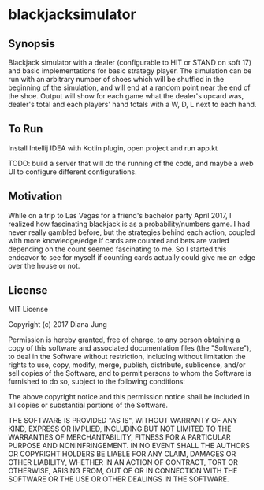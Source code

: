 # blackjacksimulator

## Synopsis

Blackjack simulator with a dealer (configurable to HIT or STAND on soft 17) and basic implementations for basic strategy player.  The simulation can be run with an arbitrary number of shoes which will be shuffled in the beginning of the simulation, and will end at a random point near the end of the shoe.
Output will show for each game what the dealer's upcard was, dealer's total and each players' hand totals with a W, D, L next to each hand.

## To Run

Install Intellij IDEA with Kotlin plugin, open project and run app.kt

TODO: build a server that will do the running of the code, and maybe a web UI to configure different configurations.

## Motivation

While on a trip to Las Vegas for a friend's bachelor party April 2017, I realized how fascinating blackjack is as a probability/numbers game.
I had never really gambled before, but the strategies behind each action, coupled with more knowledge/edge if cards are counted and bets are varied depending on the count seemed fascinating to me.
So I started this endeavor to see for myself if counting cards actually could give me an edge over the house or not.


## License

MIT License

Copyright (c) 2017 Diana Jung

Permission is hereby granted, free of charge, to any person obtaining a copy
of this software and associated documentation files (the "Software"), to deal
in the Software without restriction, including without limitation the rights
to use, copy, modify, merge, publish, distribute, sublicense, and/or sell
copies of the Software, and to permit persons to whom the Software is
furnished to do so, subject to the following conditions:

The above copyright notice and this permission notice shall be included in all
copies or substantial portions of the Software.

THE SOFTWARE IS PROVIDED "AS IS", WITHOUT WARRANTY OF ANY KIND, EXPRESS OR
IMPLIED, INCLUDING BUT NOT LIMITED TO THE WARRANTIES OF MERCHANTABILITY,
FITNESS FOR A PARTICULAR PURPOSE AND NONINFRINGEMENT. IN NO EVENT SHALL THE
AUTHORS OR COPYRIGHT HOLDERS BE LIABLE FOR ANY CLAIM, DAMAGES OR OTHER
LIABILITY, WHETHER IN AN ACTION OF CONTRACT, TORT OR OTHERWISE, ARISING FROM,
OUT OF OR IN CONNECTION WITH THE SOFTWARE OR THE USE OR OTHER DEALINGS IN THE
SOFTWARE.
